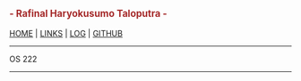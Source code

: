 ---
---
<span style="color:brown; font-weight:bold; font-size:larger;">- Rafinal Haryokusumo Taloputra -</span>
<br><br>
[HOME](.) | [LINKS](LINKS/) | [LOG](TXT/mylog.txt) | [GITHUB](https://github.com/RafinalHT/os222/)
<br>
<hr>
OS 222
<br>
<hr>
<br>
